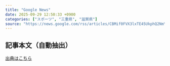 ```yaml
---
title: "Google News"
date: 2025-09-29 12:50:33 +0900
categories: ["スポーツ", "三重県", "滋賀県"]
source: "https://news.google.com/rss/articles/CBMif0FVX3lxTE45UkphQ2NmYTdpaWRobkgwMVJHT0hVc1dONDNqWHlsX04wdU5DYjM2R0hmdGxscTZPUFR0SWt4SXpTOUFGRHNEd0RMcGdIeHM3azhCelRvWW8yRTUtUGdOX2NNaUV3c3dnaTIyR21VYnpKRjNJVFZZUmg4dU9xR00?oc=5"
---
```


## 記事本文（自動抽出）
<body class="y0K44d EA71Tc" id="readabilityBody"></body>

[出典はこちら](https://news.google.com/rss/articles/CBMif0FVX3lxTE45UkphQ2NmYTdpaWRobkgwMVJHT0hVc1dONDNqWHlsX04wdU5DYjM2R0hmdGxscTZPUFR0SWt4SXpTOUFGRHNEd0RMcGdIeHM3azhCelRvWW8yRTUtUGdOX2NNaUV3c3dnaTIyR21VYnpKRjNJVFZZUmg4dU9xR00?oc=5)
